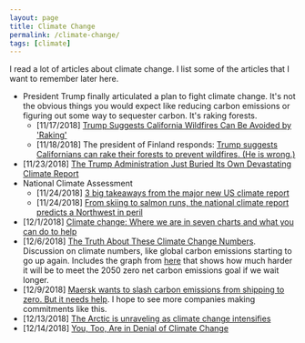 ```yaml
---
layout: page
title: Climate Change
permalink: /climate-change/
tags: [climate]
---
```


I read a lot of articles about climate change. I list some of the
articles that I want to remember later here.

- President Trump finally articulated a plan to fight climate
  change. It's not the obvious things you would expect like reducing
  carbon emissions or figuring out some way to sequester carbon. It's
  raking forests.
  - [11/17/2018] [Trump Suggests California Wildfires Can Be Avoided
    by
    'Raking'](https://earther.gizmodo.com/trump-suggests-california-wildfires-can-be-avoided-by-r-1830516283)
  - [11/18/2018] The president of Finland responds: [Trump suggests
    Californians can rake their forests to prevent wildfires. (He is
    wrong.)](https://www.washingtonpost.com/world/2018/11/18/trump-suggests-californians-can-rake-their-forests-prevent-wildfires-he-is-wrong/)
- [11/23/2018] [The Trump Administration Just Buried Its Own
  Devastating Climate
  Report](https://www.motherjones.com/politics/2018/11/trump-admin-devastating-climate-report-black-friday/)
- National Climate Assessment
  - [11/24/2018] [3 big takeaways from the major new US climate
    report](https://www.vox.com/2018/11/24/18109883/climate-report-2018-national-assessment)
  - [11/24/2018] [From skiing to salmon runs, the national climate
    report predicts a Northwest in
    peril](https://www.seattletimes.com/seattle-news/environment/national-climate-assessment-paints-grim-picture-for-northwest/)
- [12/1/2018] [Climate change: Where we are in seven charts and what you can do to help](https://www.bbc.com/news/science-environment-46384067)
- [12/6/2018] [The Truth About These Climate Change Numbers](https://www.rollingstone.com/politics/politics-news/climate-change-stats-764163/). Discussion on climate numbers, like global carbon emissions starting to go up again. Includes the graph from [here](https://twitter.com/hal_harvey/status/1068175177874202624) that shows how much harder it will be to meet the 2050 zero net carbon emissions goal if we wait longer.
- [12/9/2018] [Maersk wants to slash carbon emissions from shipping to zero. But it needs help](https://www.cnn.com/2018/12/05/business/maersk-carbon-emissions-shipping/index.html). I hope to see more companies making commitments like this.
- [12/13/2018] [The Arctic is unraveling as climate change intensifies](https://www.axios.com/the-arctic-is-unraveling-global-warming-sea-ice-melt-0a0467a2-ad82-4741-8bbe-9e2072b71efc.html)
- [12/14/2018] [You, Too, Are in Denial of Climate Change](https://nymag.com/intelligencer/2018/12/americans-believe-in-climate-change-but-not-climate-action.html)
